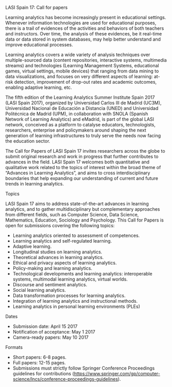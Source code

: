 LASI Spain 17: Call for papers

Learning analytics has become increasingly present in educational settings. Whenever information technologies are used for educational purposes, there is a trail of evidences of the activities and behaviors of both teachers and instructors. Over time, the analysis of these evidences, be it real-time data or data stored in system databases, may help better understand and improve educational processes.

Learning analytics covers a wide variety of analysis techniques over multiple-sourced data (content repositories, interactive systems, multimedia streams) and technologies (Learning Management Systems, educational games, virtual settings, mobile devices) that ranging from data mining to data visualizations, and focuses on very different aspects of learning: at-risk detection, improvement of drop-out rates and academic outcomes, enabling adaptive learning, etc.

The fifth edition of the Learning Analytics Summer Institute Spain 2017 (LASI Spain 2017), organized by Universidad Carlos III de Madrid (UC3M), Universidad Nacional de Educación a Distancia (UNED) and Universidad Politécnica de Madrid (UPM), in collaboration with SNOLA (Spanish Network of Learning Analytics) and eMadrid, is part of the global LASI network, conceived as a platform to catalyse educators, technologists, researchers, enterprise and policymakers around shaping the next generation of learning infrastructures to truly serve the needs now facing the education sector.

The Call for Papers of LASI Spain 17 invites researchers across the globe to submit original research and work in progress that further contributes to advances in the field. LASI Spain 17 welcomes both quantitative and qualitative work related to the topics of interest within the broad theme of “Advances in Learning Analytics”, and aims to cross interdisciplinary boundaries that help expanding our understanding of current and future trends in learning analytics.

Topics

LASI Spain 17 aims to address state-of-the-art advances in learning analytics, and to gather multidisciplinary but complementary approaches from different fields, such as Computer Science, Data Science, Mathematics, Education, Sociology and Psychology. This Call for Papers is open for submissions covering the following topics:

* Learning analytics oriented to assessment of competences.
* Learning analytics and self-regulated learning.
* Adaptive learning.
* Longitudinal studies on learning analytics.
* Theoretical advances in learning analytics.
* Ethical and privacy aspects of learning analytics.
* Policy-making and learning analytics.
* Technological developments and learning analytics: interoperable systems, multimodal learning analytics, virtual worlds.
* Discourse and sentiment analytics.
* Social learning analytics.
* Data transformation processes for learning analytics.
* Integration of learning analytics and instructional methods.
* Learning analytics in personal learning environments (PLEs)

Dates

* Submission date:				April 15 2017
* Notification of acceptance: 	May 1 2017
* Camera-ready papers:			May 10 2017

Formats
* Short papers: 6-8 pages.
* Full papers: 12-15 pages.
* Submissions must strictly follow Springer Conference Proceedings guidelines for contributions (https://www.springer.com/gp/computer-science/lncs/conference-proceedings-guidelines).
